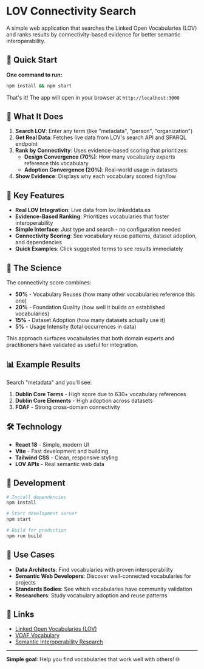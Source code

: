 # LOV Connectivity Search

A simple web application that searches the Linked Open Vocabularies (LOV) and ranks results by connectivity-based evidence for better semantic interoperability.

## 🚀 Quick Start

**One command to run:**

```bash
npm install && npm start
```

That's it! The app will open in your browser at `http://localhost:3000`

## 📖 What It Does

1. **Search LOV**: Enter any term (like "metadata", "person", "organization")
2. **Get Real Data**: Fetches live data from LOV's search API and SPARQL endpoint
3. **Rank by Connectivity**: Uses evidence-based scoring that prioritizes:
   - **Design Convergence (70%)**: How many vocabulary experts reference this vocabulary
   - **Adoption Convergence (20%)**: Real-world usage in datasets
4. **Show Evidence**: Displays why each vocabulary scored high/low

## 🎯 Key Features

- **Real LOV Integration**: Live data from lov.linkeddata.es
- **Evidence-Based Ranking**: Prioritizes vocabularies that foster interoperability
- **Simple Interface**: Just type and search - no configuration needed
- **Connectivity Scoring**: See vocabulary reuse patterns, dataset adoption, and dependencies
- **Quick Examples**: Click suggested terms to see results immediately

## 🔬 The Science

The connectivity score combines:

- **50%** - Vocabulary Reuses (how many other vocabularies reference this one)
- **20%** - Foundation Quality (how well it builds on established vocabularies)
- **15%** - Dataset Adoption (how many datasets actually use it)
- **5%** - Usage Intensity (total occurrences in data)

This approach surfaces vocabularies that both domain experts and practitioners have validated as useful for integration.

## 📊 Example Results

Search "metadata" and you'll see:
1. **Dublin Core Terms** - High score due to 630+ vocabulary references
2. **Dublin Core Elements** - High adoption across datasets
3. **FOAF** - Strong cross-domain connectivity

## 🛠 Technology

- **React 18** - Simple, modern UI
- **Vite** - Fast development and building
- **Tailwind CSS** - Clean, responsive styling
- **LOV APIs** - Real semantic web data

## 📝 Development

```bash
# Install dependencies
npm install

# Start development server
npm start

# Build for production
npm run build
```

## 🎯 Use Cases

- **Data Architects**: Find vocabularies with proven interoperability
- **Semantic Web Developers**: Discover well-connected vocabularies for projects
- **Standards Bodies**: See which vocabularies have community validation
- **Researchers**: Study vocabulary adoption and reuse patterns

## 🔗 Links

- [Linked Open Vocabularies (LOV)](https://lov.linkeddata.es/)
- [VOAF Vocabulary](http://purl.org/vocommons/voaf)
- [Semantic Interoperability Research](https://github.com/metalevels/lov-connectivity-search)

---

**Simple goal**: Help you find vocabularies that work well with others! 🌐
